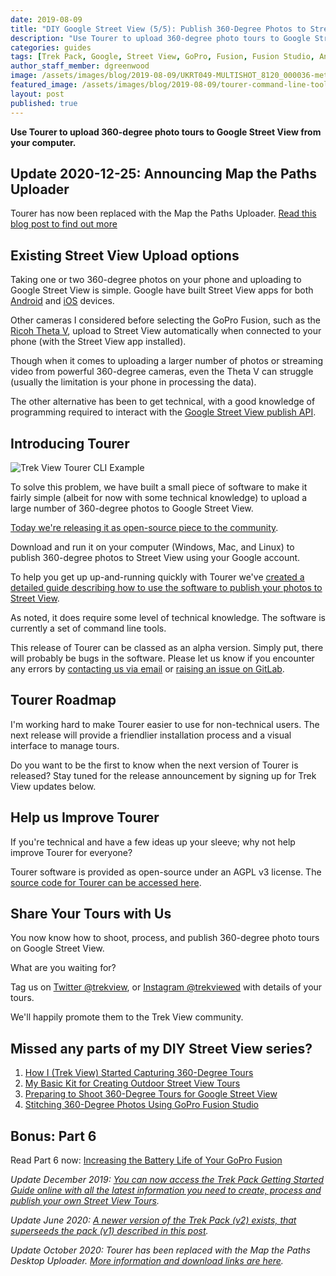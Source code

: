 ```yaml
---
date: 2019-08-09
title: "DIY Google Street View (5/5): Publish 360-Degree Photos to Street View"
description: "Use Tourer to upload 360-degree photo tours to Google Street View from your computer."
categories: guides
tags: [Trek Pack, Google, Street View, GoPro, Fusion, Fusion Studio, Anker, PowerCore, Tourer, Map the Paths]
author_staff_member: dgreenwood
image: /assets/images/blog/2019-08-09/UKRT049-MULTISHOT_8120_000036-meta.jpg
featured_image: /assets/images/blog/2019-08-09/tourer-command-line-tools-example.jpg
layout: post
published: true
---
```


**Use Tourer to upload 360-degree photo tours to Google Street View from your computer.**

## Update 2020-12-25: Announcing Map the Paths Uploader

Tourer has now been replaced with the Map the Paths Uploader. [Read this blog post to find out more](/blog/2020/map-the-paths-desktop-uploader)

## Existing Street View Upload options

Taking one or two 360-degree photos on your phone and uploading to Google Street View is simple. Google have built Street View apps for both [Android](https://play.google.com/store/apps/details?id=com.google.android.street) and [iOS](https://apps.apple.com/gb/app/google-street-view/id904418768) devices.

Other cameras I considered before selecting the GoPro Fusion, such as the [Ricoh Theta V](https://theta360.com/en/about/theta/v.html), upload to Street View automatically when connected to your phone (with the Street View app installed).

Though when it comes to uploading a larger number of photos or streaming video from powerful 360-degree cameras, even the Theta V can struggle (usually the limitation is your phone in processing the data).

The other alternative has been to get technical, with a good knowledge of programming required to interact with the [Google Street View publish API](https://developers.google.com/streetview/publish/).

## Introducing Tourer

<img class="img-fluid" src="/assets/images/blog/2019-08-09/tourer-command-line-tools-example.jpg" alt="Trek View  Tourer CLI Example" title="Trek View Tourer CLI Example" />

To solve this problem, we have built a small piece of software to make it fairly simple (albeit for now with some technical knowledge) to upload a large number of 360-degree photos to Google Street View.

[Today we're releasing it as open-source piece to the community](https://github.com/trek-view/tourer).

Download and run it on your computer (Windows, Mac, and Linux) to publish 360-degree photos to Street View using your Google account.

To help you get up up-and-running quickly with Tourer we've [created a detailed guide describing how to use the software to publish your photos to Street View](https://github.com/trek-view/tourer).

As noted, it does require some level of technical knowledge. The software is currently a set of command line tools.

This release of Tourer can be classed as an alpha version. Simply put, there will probably be bugs in the software. Please let us know if you encounter any errors by [contacting us via email](/contact) or [raising an issue on GitLab](https://github.com/trek-view/tourer/issues).

## Tourer Roadmap

I'm working hard to make Tourer easier to use for non-technical users. The next release will provide a friendlier installation process and a visual interface to manage tours.

Do you want to be the first to know when the next version of Tourer is released? Stay tuned for the release announcement by signing up for Trek View updates below.

## Help us Improve Tourer

If you're technical and have a few ideas up your sleeve; why not help improve Tourer for everyone?

Tourer software is provided as open-source under an AGPL v3 license. The [source code for Tourer can be accessed here](https://github.com/trek-view/tourer).

## Share Your Tours with Us

You now know how to shoot, process, and publish 360-degree photo tours on Google Street View.

What are you waiting for?

Tag us on [Twitter @trekview](https://twitter.com/trekview), or [Instagram @trekviewed](https://www.instagram.com/trekviewed/) with details of your tours.

We'll happily promote them to the Trek View community.

## Missed any parts of my DIY Street View series?

1. [How I (Trek View) Started Capturing 360-Degree Tours](/blog/2019/diy-google-street-view-part-1-how-trek-view-started)
2. [My Basic Kit for Creating Outdoor Street View Tours](/blog/2019/diy-google-street-view-part-2-my-street-view-kit)
3. [Preparing to Shoot 360-Degree Tours for Google Street View](/blog/2019/diy-google-street-view-part-3-preparing-to-shoot)
4. [Stitching 360-Degree Photos Using GoPro Fusion Studio](/blog/2019/diy-google-street-view-part-4-processing-photos/)

## Bonus: Part 6

Read Part 6 now: [Increasing the Battery Life of Your GoPro Fusion](/blog/2019/diy-google-street-view-part-6-increasing-gopro-fusion-battery-life)

_Update December 2019: [You can now access the Trek Pack Getting Started Guide online with all the latest information you need to create, process and publish your own Street View Tours](/trek-pack/version-one)._

_Update June 2020: [A newer version of the Trek Pack (v2) exists, that superseeds the pack (v1) described in this post](/blog/2020/announcing-trek-pack-v2)._

_Update October 2020: Tourer has been replaced with the Map the Paths Desktop Uploader. [More information and download links are here](/blog/2020/map-the-paths-desktop-uploader)._